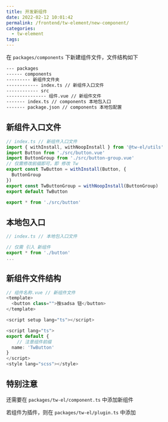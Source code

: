 ```yaml
---
title: 开发新组件
date: 2022-02-12 10:01:42
permalink: /frontend/tw-element/new-component/
categories: 
  - tw-element
tags: 
---
```


在 `packages/components` 下新建组件文件，文件结构如下

```sh
--- packages
------ components
--------- 新组件文件夹
------------ index.ts // 新组件入口文件
------------ src
--------------- 组件.vue // 新组件文件
------- index.ts // components 本地包入口
------- package.json // components 本地包配置
```

## 新组件入口文件

```ts
// index.ts // 新组件入口文件
import { withInstall, withNoopInstall } from '@tw-el/utils'
import Button from './src/button.vue'
import ButtonGroup from './src/button-group.vue'
// 仅需修改前缀即可，即 修改 Tw
export const TwButton = withInstall(Button, {
  ButtonGroup
})
export const TwButtonGroup = withNoopInstall(ButtonGroup)
export default TwButton

export * from './src/button'

```

## 本地包入口

```ts
// index.ts // 本地包入口文件

// 仅需 引入 新组件
export * from './button'
...
```


## 新组件文件结构

```ts
// 组件名称.vue // 新组件文件
<template>
  <button class="">按sadsa 钮</button>
</template>

<script setup lang="ts"></script>

<script lang="ts">
export default {
    // 注意组件前缀
  name: 'TwButton'
}
</script>
<style lang="scss"></style>
```

## 特别注意
还需要在 `packages/tw-el/component.ts` 中添加新组件

若组件为插件，则在 `packages/tw-el/plugin.ts` 中添加